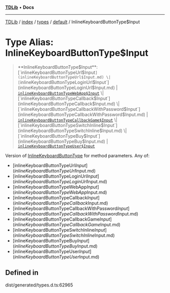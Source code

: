 [**TDLib**](../../../../../../README.md) • **Docs**

***

[TDLib](../../../../../../modules.md) / [index](../../../../../README.md) / [types](../../../README.md) / [default](../README.md) / InlineKeyboardButtonType$Input

# Type Alias: InlineKeyboardButtonType$Input

> **InlineKeyboardButtonType$Input**: [`inlineKeyboardButtonTypeUrl$Input`](inlineKeyboardButtonTypeUrl$Input.md) \| [`inlineKeyboardButtonTypeLoginUrl$Input`](inlineKeyboardButtonTypeLoginUrl$Input.md) \| [`inlineKeyboardButtonTypeWebApp$Input`](inlineKeyboardButtonTypeWebApp$Input.md) \| [`inlineKeyboardButtonTypeCallback$Input`](inlineKeyboardButtonTypeCallback$Input.md) \| [`inlineKeyboardButtonTypeCallbackWithPassword$Input`](inlineKeyboardButtonTypeCallbackWithPassword$Input.md) \| [`inlineKeyboardButtonTypeCallbackGame$Input`](inlineKeyboardButtonTypeCallbackGame$Input.md) \| [`inlineKeyboardButtonTypeSwitchInline$Input`](inlineKeyboardButtonTypeSwitchInline$Input.md) \| [`inlineKeyboardButtonTypeBuy$Input`](inlineKeyboardButtonTypeBuy$Input.md) \| [`inlineKeyboardButtonTypeUser$Input`](inlineKeyboardButtonTypeUser$Input.md)

Version of [InlineKeyboardButtonType](InlineKeyboardButtonType.md) for method parameters.
Any of:
- [inlineKeyboardButtonTypeUrl$Input](inlineKeyboardButtonTypeUrl$Input.md)
- [inlineKeyboardButtonTypeLoginUrl$Input](inlineKeyboardButtonTypeLoginUrl$Input.md)
- [inlineKeyboardButtonTypeWebApp$Input](inlineKeyboardButtonTypeWebApp$Input.md)
- [inlineKeyboardButtonTypeCallback$Input](inlineKeyboardButtonTypeCallback$Input.md)
- [inlineKeyboardButtonTypeCallbackWithPassword$Input](inlineKeyboardButtonTypeCallbackWithPassword$Input.md)
- [inlineKeyboardButtonTypeCallbackGame$Input](inlineKeyboardButtonTypeCallbackGame$Input.md)
- [inlineKeyboardButtonTypeSwitchInline$Input](inlineKeyboardButtonTypeSwitchInline$Input.md)
- [inlineKeyboardButtonTypeBuy$Input](inlineKeyboardButtonTypeBuy$Input.md)
- [inlineKeyboardButtonTypeUser$Input](inlineKeyboardButtonTypeUser$Input.md)

## Defined in

dist/generated/types.d.ts:62965
